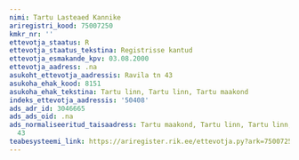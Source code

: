```yaml
---
nimi: Tartu Lasteaed Kannike
ariregistri_kood: 75007250
kmkr_nr: ''
ettevotja_staatus: R
ettevotja_staatus_tekstina: Registrisse kantud
ettevotja_esmakande_kpv: 03.08.2000
ettevotja_aadress: .na
asukoht_ettevotja_aadressis: Ravila tn 43
asukoha_ehak_kood: 8151
asukoha_ehak_tekstina: Tartu linn, Tartu linn, Tartu maakond
indeks_ettevotja_aadressis: '50408'
ads_adr_id: 3046665
ads_ads_oid: .na
ads_normaliseeritud_taisaadress: Tartu maakond, Tartu linn, Tartu linn, Ravila tn
  43
teabesysteemi_link: https://ariregister.rik.ee/ettevotja.py?ark=75007250&ref=rekvisiidid
---
```

